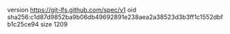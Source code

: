 version https://git-lfs.github.com/spec/v1
oid sha256:c1d87d9852ba9b06db49692891e238aea2a38523d3b3ff1c1552dbfb1c25ce94
size 1209
